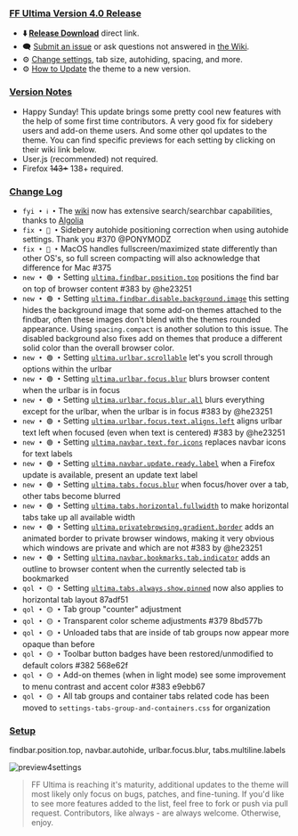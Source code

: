 ### <ins> FF Ultima Version 4.0 Release
- **⬇️ [Release Download](https://github.com/soulhotel/FF-ULTIMA/releases/download/4.0/ffultima4.0.zip)** direct link.<!--- **⬇️ [Source Download](https://github.com/soulhotel/FF-ULTIMA/archive/refs/heads/main.zip)** direct link.-->
- 🗨️ [Submit an issue](https://github.com/soulhotel/FF-ULTIMA/issues/new/choose) or ask questions not answered in [the Wiki](https://ff-ultima.github.io/docs/getting-started).
- ⚙️ [Change settings](https://ff-ultima.github.io/docs/category/settings), tab size, autohiding, spacing, and more.
- ⚙️ [How to Update](https://ff-ultima.github.io/docs/how-to/how-to-update) the theme to a new version.
  
### <ins> Version Notes
- Happy Sunday! This update brings some pretty cool new features with the help of some first time contributors. A very good fix for sidebery users and add-on theme users. And some other qol updates to the theme. You can find specific previews for each setting by clicking on their wiki link below.
- User.js (recommended) not required.
- Firefox ~~143+~~ 138+ required.
<!--
- User.js required. 
- User.js not required.
- User.js (recommended) not required. 
-->

### <ins> Change Log
- `fyi • ℹ️ •` The [wiki](https://ff-ultima.github.io/) now has extensive search/searchbar capabilities, thanks to [Algolia](https://docsearch.algolia.com/)
- `fix • 🔴 •` Sidebery autohide positioning correction when using autohide settings. Thank you #370 @PONYMODZ
- `fix • 🔴 •` MacOS handles fullscreen/maximized state differently than other OS's, so full screen compacting will also acknowledge that difference for Mac #375
- `new • 🟢 •` Setting [`ultima.findbar.position.top`](https://ff-ultima.github.io/docs/settings/all/content-area-settings#ultimafindbarpositiontop) positions the find bar on top of browser content #383 by @he23251
- `new • 🟢 •` Setting [`ultima.findbar.disable.background.image`](https://ff-ultima.github.io/docs/settings/all/content-area-settings#ultimafindbardisablebackgroundimage) this setting hides the background image that some add-on themes attached to the findbar, often these images don't blend with the themes rounded appearance. Using `spacing.compact` is another solution to this issue. The disabled background also fixes add on themes that produce a different solid color than the overall browser color.
- `new • 🟢 •` Setting [`ultima.urlbar.scrollable`](https://ff-ultima.github.io/docs/settings/all/urlbar-settings#ultimatabshorizontalfullwidth) let's you scroll through options within the urlbar
- `new • 🟢 •` Setting [`ultima.urlbar.focus.blur`](https://ff-ultima.github.io/docs/settings/all/urlbar-settings#ultimaurlbarfocusblur) blurs browser content when the urlbar is in focus
- `new • 🟢 •` Setting [`ultima.urlbar.focus.blur.all`](https://ff-ultima.github.io/docs/settings/all/urlbar-settings#ultimaurlbarfocusblurall) blurs everything except for the urlbar, when the urlbar is in focus #383 by @he23251
- `new • 🟢 •` Setting [`ultima.urlbar.focus.text.aligns.left`](https://ff-ultima.github.io/docs/settings/all/tab-settings#ultimaurlbarfocustextalignsleft) aligns urlbar text left when focused (even when text is centered) #383 by @he23251
- `new • 🟢 •` Setting [`ultima.navbar.text.for.icons`](https://ff-ultima.github.io/docs/settings/all/topbar-settings#ultimanavbartextforicons) replaces navbar icons for text labels
- `new • 🟢 •` Setting [`ultima.navbar.update.ready.label`](https://ff-ultima.github.io/docs/settings/all/topbar-settings#ultimanavbarupdatereadylabel) when a Firefox update is available, present an update text label
- `new • 🟢 •` Setting [`ultima.tabs.focus.blur`](https://ff-ultima.github.io/docs/settings/all/tab-settings#tabfocusblur) when focus/hover over a tab, other tabs become blurred
- `new • 🟢 •` Setting [`ultima.tabs.horizontal.fullwidth`](https://ff-ultima.github.io/docs/settings/all/tab-settings#ultimatabshorizontalfullwidth) to make horizontal tabs take up all available width
- `new • 🟢 •` Setting [`ultima.privatebrowsing.gradient.border`](https://ff-ultima.github.io/docs/settings/all/other-settings#ultimaprivatebrowsinggradientborder) adds an animated border to private browser windows, making it very obvious which windows are private and which are not #383 by @he23251
- `new • 🟢 •` Setting [`ultima.navbar.bookmarks.tab.indicator`](https://ff-ultima.github.io/docs/settings/all/topbar-settings#ultimanavbarbookmarkstabindicator) adds an outline to browser content when the currently selected tab is bookmarked
- `qol • 🟡 •` Setting [`ultima.tabs.always.show.pinned`](https://ff-ultima.github.io/docs/settings/all/tab-settings#ultimatabsalwaysshowpinned) now also applies to horizontal tab layout 87adf51
- `qol • 🟡 •` Tab group "counter" adjustment
- `qol • 🟡 •` Transparent color scheme adjustments #379 8bd577b
- `qol • 🟡 •` Unloaded tabs that are inside of tab groups now appear more opaque than before
- `qol • 🟡 •` Toolbar button badges have been restored/unmodified to default colors #382 568e62f
- `qol • 🟡 •` Add-on themes (when in light mode) see some improvement to menu contrast and accent color #383 e9ebb67
- `qol • 🟡 •` All tab groups and container tabs related code has been moved to `settings-tabs-group-and-containers.css` for organization
<!--
- `fyi • ℹ️ •` 
- `fix • 🔴 •` 
- `new • 🟢 •` 
- `qol • 🟡 •` 
- `wip • ℹ️ •` 
-->

### <ins> Setup

findbar.position.top, navbar.autohide, urlbar.focus.blur, tabs.multiline.labels

![preview4settings](https://github.com/user-attachments/assets/d0089078-f543-44df-81a0-80bd45853ca8)
<!-- ![findbarontop](https://github.com/user-attachments/assets/afdf6bbe-996a-4b32-be76-27858bdc09e6) -->


> FF Ultima is reaching it's maturity, additional updates to the theme will most likely only focus on bugs, patches, and fine-tuning. If you'd like to see more features added to the list, feel free to fork or push via pull request. Contributors, like always - are always welcome. Otherwise, enjoy.
